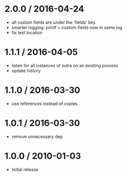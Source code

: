 
2.0.0 / 2016-04-24
==================

  * all custom fields are under the 'fields' key.
  * smarter logging: printf + custom fields now in same log
  * fix test location

1.1.1 / 2016-04-05
==================

  * listen for all instances of sutra on an existing process
  * update history

1.1.0 / 2016-03-30
==================

* use references instead of copies

1.0.1 / 2016-03-30
==================

  * remove unnecessary dep

1.0.0 / 2010-01-03
==================

  * Initial release
